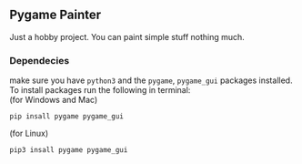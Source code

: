 ## Pygame Painter
Just a hobby project. You can paint simple stuff nothing much.

### Dependecies
make sure you have `python3` and the `pygame`, `pygame_gui` packages installed. To install packages run the following in terminal: <br/>
(for Windows and Mac)<br/>
```
pip insall pygame pygame_gui
```
(for Linux)<br/>
```
pip3 insall pygame pygame_gui
```

